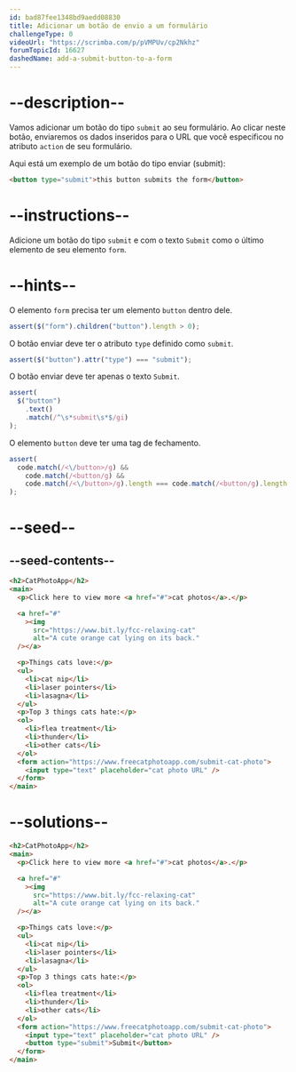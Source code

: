 ```yaml
---
id: bad87fee1348bd9aedd08830
title: Adicionar um botão de envio a um formulário
challengeType: 0
videoUrl: "https://scrimba.com/p/pVMPUv/cp2Nkhz"
forumTopicId: 16627
dashedName: add-a-submit-button-to-a-form
---
```


# --description--

Vamos adicionar um botão do tipo `submit` ao seu formulário. Ao clicar neste botão, enviaremos os dados inseridos para o URL que você especificou no atributo `action` de seu formulário.

Aqui está um exemplo de um botão do tipo enviar (submit):

```html
<button type="submit">this button submits the form</button>
```

# --instructions--

Adicione um botão do tipo `submit` e com o texto `Submit` como o último elemento de seu elemento `form`.

# --hints--

O elemento `form` precisa ter um elemento `button` dentro dele.

```js
assert($("form").children("button").length > 0);
```

O botão enviar deve ter o atributo `type` definido como `submit`.

```js
assert($("button").attr("type") === "submit");
```

O botão enviar deve ter apenas o texto `Submit`.

```js
assert(
  $("button")
    .text()
    .match(/^\s*submit\s*$/gi)
);
```

O elemento `button` deve ter uma tag de fechamento.

```js
assert(
  code.match(/<\/button>/g) &&
    code.match(/<button/g) &&
    code.match(/<\/button>/g).length === code.match(/<button/g).length
);
```

# --seed--

## --seed-contents--

```html
<h2>CatPhotoApp</h2>
<main>
  <p>Click here to view more <a href="#">cat photos</a>.</p>

  <a href="#"
    ><img
      src="https://www.bit.ly/fcc-relaxing-cat"
      alt="A cute orange cat lying on its back."
  /></a>

  <p>Things cats love:</p>
  <ul>
    <li>cat nip</li>
    <li>laser pointers</li>
    <li>lasagna</li>
  </ul>
  <p>Top 3 things cats hate:</p>
  <ol>
    <li>flea treatment</li>
    <li>thunder</li>
    <li>other cats</li>
  </ol>
  <form action="https://www.freecatphotoapp.com/submit-cat-photo">
    <input type="text" placeholder="cat photo URL" />
  </form>
</main>
```

# --solutions--

```html
<h2>CatPhotoApp</h2>
<main>
  <p>Click here to view more <a href="#">cat photos</a>.</p>

  <a href="#"
    ><img
      src="https://www.bit.ly/fcc-relaxing-cat"
      alt="A cute orange cat lying on its back."
  /></a>

  <p>Things cats love:</p>
  <ul>
    <li>cat nip</li>
    <li>laser pointers</li>
    <li>lasagna</li>
  </ul>
  <p>Top 3 things cats hate:</p>
  <ol>
    <li>flea treatment</li>
    <li>thunder</li>
    <li>other cats</li>
  </ol>
  <form action="https://www.freecatphotoapp.com/submit-cat-photo">
    <input type="text" placeholder="cat photo URL" />
    <button type="submit">Submit</button>
  </form>
</main>
```
